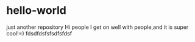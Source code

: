 # hello-world
just another repository
Hi people 
I get on well with people,and it is super cool!=)
fdsdfdsfsfsdfsfdsf
